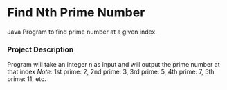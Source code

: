 # Find Nth Prime Number
Java Program to find prime number at a given index.
### Project Description
Program will take an integer n as input and will output the prime number at that index
_Note:_ 1st prime: 2, 2nd prime: 3, 3rd prime: 5, 4th prime: 7, 5th prime: 11, etc.
